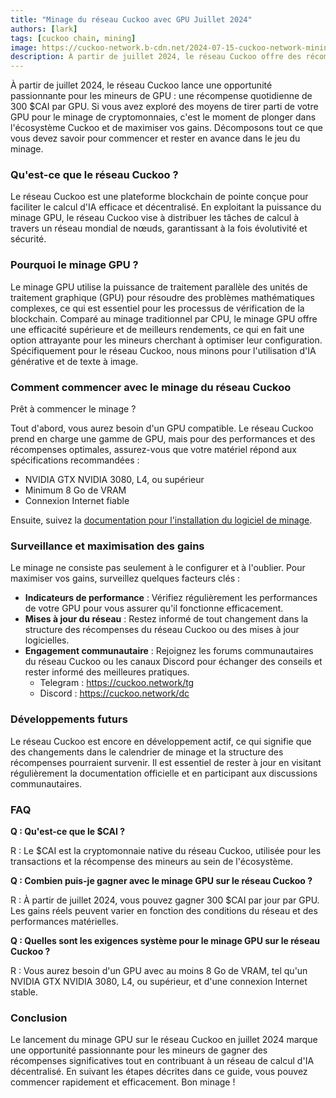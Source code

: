 ```yaml
---
title: "Minage du réseau Cuckoo avec GPU Juillet 2024"
authors: [lark]
tags: [cuckoo chain, mining]
image: https://cuckoo-network.b-cdn.net/2024-07-15-cuckoo-network-mining-gpu-july-2024.webp
description: À partir de juillet 2024, le réseau Cuckoo offre des récompenses quotidiennes de 300 $CAI par GPU pour les mineurs. Plongez dans notre guide pour apprendre à configurer votre nœud de minage et commencer à gagner.
---
```


À partir de juillet 2024, le réseau Cuckoo lance une opportunité passionnante pour les mineurs de GPU : une récompense quotidienne de 300 $CAI par GPU. Si vous avez exploré des moyens de tirer parti de votre GPU pour le minage de cryptomonnaies, c'est le moment de plonger dans l'écosystème Cuckoo et de maximiser vos gains. Décomposons tout ce que vous devez savoir pour commencer et rester en avance dans le jeu du minage.

### Qu'est-ce que le réseau Cuckoo ?

Le réseau Cuckoo est une plateforme blockchain de pointe conçue pour faciliter le calcul d'IA efficace et décentralisé. En exploitant la puissance du minage GPU, le réseau Cuckoo vise à distribuer les tâches de calcul à travers un réseau mondial de nœuds, garantissant à la fois évolutivité et sécurité.

### Pourquoi le minage GPU ?

Le minage GPU utilise la puissance de traitement parallèle des unités de traitement graphique (GPU) pour résoudre des problèmes mathématiques complexes, ce qui est essentiel pour les processus de vérification de la blockchain. Comparé au minage traditionnel par CPU, le minage GPU offre une efficacité supérieure et de meilleurs rendements, ce qui en fait une option attrayante pour les mineurs cherchant à optimiser leur configuration. Spécifiquement pour le réseau Cuckoo, nous minons pour l'utilisation d'IA générative et de texte à image.

### Comment commencer avec le minage du réseau Cuckoo

Prêt à commencer le minage ?

Tout d'abord, vous aurez besoin d'un GPU compatible. Le réseau Cuckoo prend en charge une gamme de GPU, mais pour des performances et des récompenses optimales, assurez-vous que votre matériel répond aux spécifications recommandées :

- NVIDIA GTX NVIDIA 3080, L4, ou supérieur
- Minimum 8 Go de VRAM
- Connexion Internet fiable

Ensuite, suivez la [documentation pour l'installation du logiciel de minage](/docs/Cuckoo%20AI/ai-node).

### Surveillance et maximisation des gains

Le minage ne consiste pas seulement à le configurer et à l'oublier. Pour maximiser vos gains, surveillez quelques facteurs clés :

- **Indicateurs de performance** : Vérifiez régulièrement les performances de votre GPU pour vous assurer qu'il fonctionne efficacement.
- **Mises à jour du réseau** : Restez informé de tout changement dans la structure des récompenses du réseau Cuckoo ou des mises à jour logicielles.
- **Engagement communautaire** : Rejoignez les forums communautaires du réseau Cuckoo ou les canaux Discord pour échanger des conseils et rester informé des meilleures pratiques.
  - Telegram : https://cuckoo.network/tg
  - Discord : https://cuckoo.network/dc

### Développements futurs

Le réseau Cuckoo est encore en développement actif, ce qui signifie que des changements dans le calendrier de minage et la structure des récompenses pourraient survenir. Il est essentiel de rester à jour en visitant régulièrement la documentation officielle et en participant aux discussions communautaires.

### FAQ

**Q : Qu'est-ce que le $CAI ?**

R : Le $CAI est la cryptomonnaie native du réseau Cuckoo, utilisée pour les transactions et la récompense des mineurs au sein de l'écosystème.

**Q : Combien puis-je gagner avec le minage GPU sur le réseau Cuckoo ?**

R : À partir de juillet 2024, vous pouvez gagner 300 $CAI par jour par GPU. Les gains réels peuvent varier en fonction des conditions du réseau et des performances matérielles.

**Q : Quelles sont les exigences système pour le minage GPU sur le réseau Cuckoo ?**

R : Vous aurez besoin d'un GPU avec au moins 8 Go de VRAM, tel qu'un NVIDIA GTX NVIDIA 3080, L4, ou supérieur, et d'une connexion Internet stable.

### Conclusion

Le lancement du minage GPU sur le réseau Cuckoo en juillet 2024 marque une opportunité passionnante pour les mineurs de gagner des récompenses significatives tout en contribuant à un réseau de calcul d'IA décentralisé. En suivant les étapes décrites dans ce guide, vous pouvez commencer rapidement et efficacement. Bon minage !